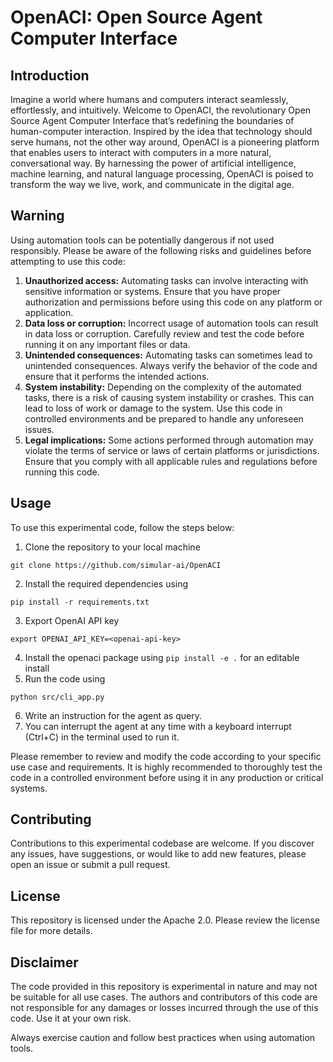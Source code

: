 # OpenACI: Open Source Agent Computer Interface

## Introduction
Imagine a world where humans and computers interact seamlessly, effortlessly, and intuitively. Welcome to OpenACI, the revolutionary Open Source Agent Computer Interface that’s redefining the boundaries of human-computer interaction. Inspired by the idea that technology should serve humans, not the other way around, OpenACI is a pioneering platform that enables users to interact with computers in a more natural, conversational way. By harnessing the power of artificial intelligence, machine learning, and natural language processing, OpenACI is poised to transform the way we live, work, and communicate in the digital age.

## Warning
Using automation tools can be potentially dangerous if not used responsibly. Please be aware of the following risks and guidelines before attempting to use this code:

1. **Unauthorized access:** Automating tasks can involve interacting with sensitive information or systems. Ensure that you have proper authorization and permissions before using this code on any platform or application.
2. **Data loss or corruption:** Incorrect usage of automation tools can result in data loss or corruption. Carefully review and test the code before running it on any important files or data.
3. **Unintended consequences:** Automating tasks can sometimes lead to unintended consequences. Always verify the behavior of the code and ensure that it performs the intended actions.
4. **System instability:** Depending on the complexity of the automated tasks, there is a risk of causing system instability or crashes. This can lead to loss of work or damage to the system. Use this code in controlled environments and be prepared to handle any unforeseen issues.
5. **Legal implications:** Some actions performed through automation may violate the terms of service or laws of certain platforms or jurisdictions. Ensure that you comply with all applicable rules and regulations before running this code.

## Usage
To use this experimental code, follow the steps below:

1. Clone the repository to your local machine
```shell
git clone https://github.com/simular-ai/OpenACI
```
2. Install the required dependencies using 
```shell
pip install -r requirements.txt
```
3. Export OpenAI API key 
```shell
export OPENAI_API_KEY=<openai-api-key>
```
4. Install the openaci package using `pip install -e .` for an editable install 
5. Run the code using
```shell
python src/cli_app.py
```
6. Write an instruction for the agent as query.
7. You can interrupt the agent at any time with a keyboard interrupt (Ctrl+C) in the terminal used to run it.

Please remember to review and modify the code according to your specific use case and requirements. It is highly recommended to thoroughly test the code in a controlled environment before using it in any production or critical systems.

## Contributing
Contributions to this experimental codebase are welcome. If you discover any issues, have suggestions, or would like to add new features, please open an issue or submit a pull request.

## License
This repository is licensed under the Apache 2.0. Please review the license file for more details.

## Disclaimer
The code provided in this repository is experimental in nature and may not be suitable for all use cases. The authors and contributors of this code are not responsible for any damages or losses incurred through the use of this code. Use it at your own risk.

Always exercise caution and follow best practices when using automation tools.

